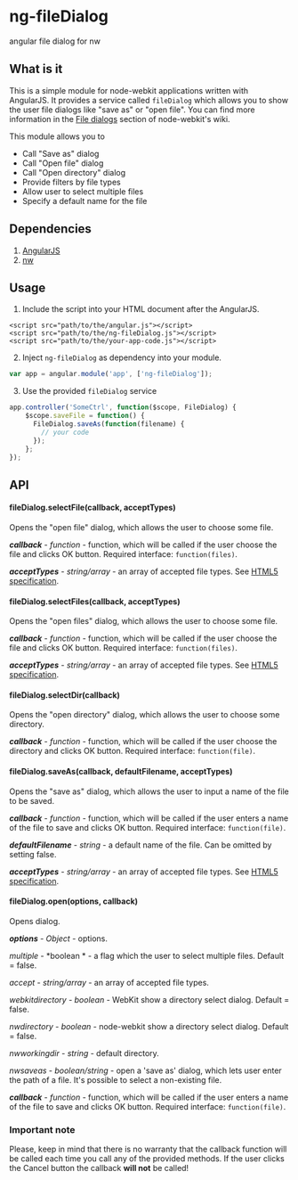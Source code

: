 # ng-fileDialog
angular file dialog for nw

## What is it

This is a simple module for node-webkit applications written with AngularJS. It provides a service 
called `fileDialog` which allows you to show the user file dialogs like "save as" or "open file".
You can find more information in the
[File dialogs](https://github.com/rogerwang/node-webkit/wiki/File-dialogs)
section of node-webkit's wiki.

This module allows you to
- Call "Save as" dialog
- Call "Open file" dialog
- Call "Open directory" dialog
- Provide filters by file types
- Allow user to select multiple files
- Specify a default name for the file


## Dependencies

1. [AngularJS](http://angularjs.org/)
2. [nw](https://github.com/nwjs/nw.js)


## Usage

1. Include the script into your HTML document after the AngularJS.
```hmtl
<script src="path/to/the/angular.js"></script>
<script src="path/to/the/ng-fileDialog.js"></script>
<script src="path/to/the/your-app-code.js"></script>
```

2. Inject `ng-fileDialog` as dependency into your module.
```js
var app = angular.module('app', ['ng-fileDialog']);
```

3. Use the provided `fileDialog` service
```js
app.controller('SomeCtrl', function($scope, FileDialog) {
    $scope.saveFile = function() {
      FileDialog.saveAs(function(filename) {
        // your code
      });
    };
});
```


## API

#### fileDialog.selectFile(callback, acceptTypes)

Opens the "open file" dialog, which allows the user to choose some file.

_**callback**_ - *function* - function, which will be called if the user choose the file and clicks OK
button. Required interface: `function(files)`.

_**acceptTypes**_ - *string/array* - an array of accepted file types. See
[HTML5 specification](http://www.w3.org/TR/html-markup/input.file.html#input.file.attrs.accept).


#### fileDialog.selectFiles(callback, acceptTypes)

Opens the "open files" dialog, which allows the user to choose some file.

_**callback**_ - *function* - function, which will be called if the user choose the file and clicks OK
button. Required interface: `function(files)`.

_**acceptTypes**_ - *string/array* - an array of accepted file types. See
[HTML5 specification](http://www.w3.org/TR/html-markup/input.file.html#input.file.attrs.accept).


#### fileDialog.selectDir(callback)

Opens the "open directory" dialog, which allows the user to choose some directory.

_**callback**_ - *function* - function, which will be called if the user choose the directory and 
clicks OK button. Required interface: `function(file)`.


#### fileDialog.saveAs(callback, defaultFilename, acceptTypes)

Opens the "save as" dialog, which allows the user to input a name of the file to be saved.

_**callback**_ - *function* - function, which will be called if the user enters a name of the file to 
save and clicks OK button. Required interface: `function(file)`.

_**defaultFilename**_ - *string* - a default name of the file. Can be omitted by setting false.

_**acceptTypes**_ - *string/array* - an array of accepted file types. See
[HTML5 specification](http://www.w3.org/TR/html-markup/input.file.html#input.file.attrs.accept).


#### fileDialog.open(options, callback)

Opens dialog.

_**options**_ - *Object* - options.

_*multiple*_ - *boolean * - a flag which the user to select multiple files. Default = false.

_*accept*_ - *string/array* - an array of accepted file types.

_*webkitdirectory*_ - *boolean* - WebKit show a directory select dialog. Default = false.

_*nwdirectory*_ - *boolean* - node-webkit show a directory select dialog. Default = false.

_*nwworkingdir*_ - *string* - default directory.

_*nwsaveas*_ - *boolean/string* - open a 'save as' dialog, which lets user enter the path of a file. It's possible to select a non-existing file.

_**callback**_ - *function* - function, which will be called if the user enters a name of the file to 
save and clicks OK button. Required interface: `function(file)`.

### Important note

Please, keep in mind that there is no warranty that the callback function will be called each time
you call any of the provided methods. If the user clicks the Cancel button the callback **will not**
be called!
